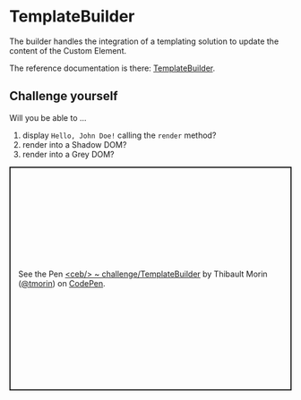 # TemplateBuilder

The builder handles the integration of a templating solution to update the content of the Custom Element.

The reference documentation is there: [TemplateBuilder](../api/classes/TemplateBuilder.html).

## Challenge yourself

Will you be able to ...
1. display `Hello, John Doe!` calling the `render` method?
2. render into a Shadow DOM?
3. render into a Grey DOM?

<p class="codepen" data-height="400" data-theme-id="light" data-default-tab="js,result" data-slug-hash="ExmLQYE" data-editable="true" data-user="tmorin" style="height: 400px; box-sizing: border-box; display: flex; align-items: center; justify-content: center; border: 2px solid; margin: 1em 0; padding: 1em;">
  <span>See the Pen <a href="https://codepen.io/tmorin/pen/ExmLQYE">
  &lt;ceb/&gt; ~ challenge/TemplateBuilder</a> by Thibault Morin (<a href="https://codepen.io/tmorin">@tmorin</a>)
  on <a href="https://codepen.io">CodePen</a>.</span>
</p>
<script async src="https://cpwebassets.codepen.io/assets/embed/ei.js"></script>
